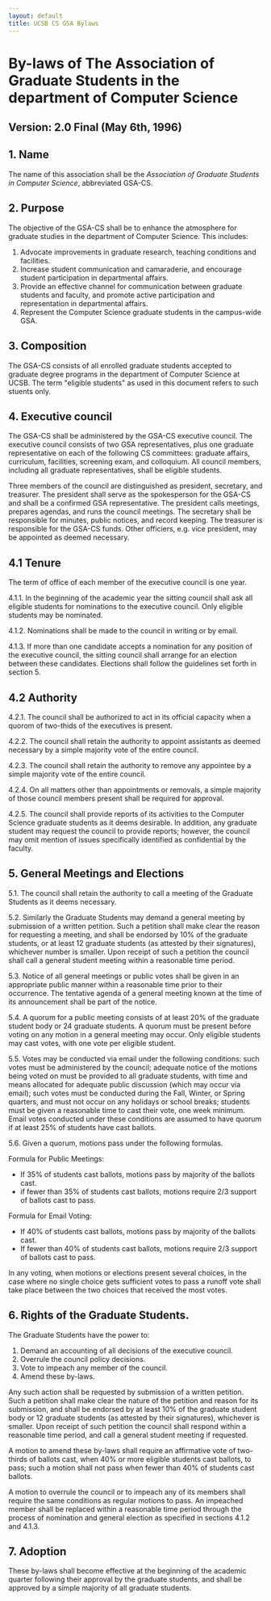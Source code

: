 ```yaml
---
layout: default
title: UCSB CS GSA Bylaws
---
```


By-laws of The Association of Graduate Students in the department of Computer Science
======

Version: 2.0 Final (May 6th, 1996)
-----

1\. Name
---

The name of this association shall be the _Association of Graduate Students in Computer Science_, abbreviated GSA-CS.

2\. Purpose
---

The objective of the GSA-CS shall be to enhance the atmosphere for graduate studies in the department of Computer Science. This includes:

1. Advocate improvements in graduate research, teaching conditions and facilities.
2. Increase student communication and camaraderie, and encourage student participation in departmental affairs.
3. Provide an effective channel for communication between graduate students and faculty, and promote active participation and representation in departmental affairs.
4. Represent the Computer Science graduate students in the campus-wide GSA.

3\. Composition
---

The GSA-CS consists of all enrolled graduate students accepted to graduate degree programs in the department of Computer Science at UCSB. The term "eligible students" as used in this document refers to such stuents only.

4\. Executive council
---

The GSA-CS shall be administered by the GSA-CS executive council. The executive council consists of two GSA representatives, plus one graduate representative on each of the following CS committees: graduate affairs, curriculum, facilities, screening exam, and colloquium. All council members, including all graduate representatives, shall be eligible students.

Three members of the council are distinguished as president, secretary, and treasurer. The president shall serve as the spokesperson for the GSA-CS and shall be a confirmed GSA representative. The president calls meetings, prepares agendas, and runs the council meetings. The secretary shall be responsible for minutes, public notices, and record keeping. The treasurer is responsible for the GSA-CS funds. Other officiers, e.g. vice president, may be appointed as deemed necessary. 

4\.1 Tenure
---

The term of office of each member of the executive council is one year.

4.1.1. In the beginning of the academic year the sitting council shall ask all eligible students for nominations to the executive council. Only eligible students may be nominated.

4.1.2. Nominations shall be made to the council in writing or by email.

4.1.3. If more than one candidate accepts a nomination for any position of the executive council, the sitting council shall arrange for an election between these candidates. Elections shall follow the guidelines set forth in section 5.

4\.2 Authority
---

4.2.1. The council shall be authorized to act in its official capacity when a quorom of two-thids of the executives is present.

4.2.2. The council shall retain the authority to appoint assistants as deemed necessary by a simple majority vote of the entire council.

4.2.3. The council shall retain the authority to remove any appointee by a simple majority vote of the entire council.

4.2.4. On all matters other than appointments or removals, a simple majority of those council members present shall be required for approval.

4.2.5. The council shall provide reports of its activities to the Computer Science graduate students as it deems desirable. In addition, any graduate student may request the council to provide reports; however, the council may omit mention of issues specifically identified as confidential by the faculty.

5\. General Meetings and Elections
---

5.1. The council shall retain the authority to call a meeting of the Graduate Students as it deems necessary.

5.2. Similarly the Graduate Students may demand a general meeting by submission of a written petition. Such a petition shall make clear the reason for requesting a meeting, and shall be endorsed by 10% of the graduate students, or at least 12 graduate students (as attested by their signatures), whichever number is smaller. Upon receipt of such a petition the council shall call a general student meeting within a reasonable time period.

5.3. Notice of all general meetings or public votes shall be given in an appropriate public manner within a reasonable time prior to their occurrence. The tentative agenda of a general meeting known at the time of its announcement shall be part of the notice.

5.4. A quorum for a public meeting consists of at least 20% of the graduate student body or 24 graduate students. A quorum must be present before voting on any motion in a general meeting may occur. Only eligible students may cast votes, with one vote per eligible student.

5.5. Votes may be conducted via email under the following conditions: such votes must be administered by the council; adequate notice of the motions being voted on must be provided to all graduate students, with time and means allocated for adequate public discussion (which may occur via email); such votes must be conducted during the Fall, Winter, or Spring quarters, and must not occur on any holidays or school breaks; students must be given a reasonable time to cast their vote, one week minimum. Email votes conducted under these conditions are assumed to have quorum if at least 25% of students have cast ballots.

5.6. Given a quorum, motions pass under the following formulas.

Formula for Public Meetings:

* If 35% of students cast ballots, motions pass by majority of the ballots cast.
* if fewer than 35% of students cast ballots, motions require 2/3 support of ballots cast to pass.

Formula for Email Voting:

* If 40% of students cast ballots, motions pass by majority of the ballots cast.
* If fewer than 40% of students cast ballots, motions require 2/3 support of ballots cast to pass.

In any voting, when motions or elections present several choices, in the case where no single choice gets sufficient votes to pass a runoff vote shall take place between the two choices that received the most votes.

6\. Rights of the Graduate Students.
---

The Graduate Students have the power to:

1. Demand an accounting of all decisions of the executive council.
2. Overrule the council policy decisions.
3. Vote to impeach any member of the council.
4. Amend these by-laws.

Any such action shall be requested by submission of a written petition. Such a petition shall make clear the nature of the petition and reason for its submission, and shall be endorsed by at least 10% of the graduate student body or 12 graduate students (as attested by their signatures), whichever is smaller. Upon receipt of such petition the council shall respond within a reasonable time period, and call a general student meeting if requested.

A motion to amend these by-laws shall require an affirmative vote of two-thirds of ballots cast, when 40% or more eligible students cast ballots, to pass; such a motion shall not pass when fewer than 40% of students cast ballots.

A motion to overrule the council or to impeach any of its members shall require the same conditions as regular motions to pass. An impeached member shall be replaced within a reasonable time period through the process of nomination and general election as specified in sections 4.1.2 and 4.1.3.

7\. Adoption
---

These by-laws shall become effective at the beginning of the academic quarter following their approval by the graduate students, and shall be approved by a simple majority of all graduate students.
